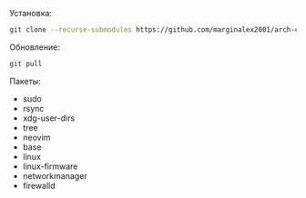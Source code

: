 Установка:
```bash
git clone --recurse-submodules https://github.com/marginalex2001/arch-configs
```
Обновление:
```bash
git pull
```

Пакеты:
- sudo
- rsync
- xdg-user-dirs
- tree
- neovim
- base
- linux
- linux-firmware 
- networkmanager
- firewalld
